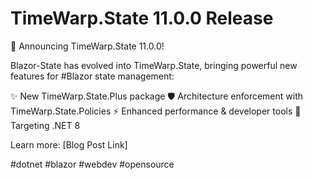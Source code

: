 # TimeWarp.State 11.0.0 Release

🚀 Announcing TimeWarp.State 11.0.0!

Blazor-State has evolved into TimeWarp.State, bringing powerful new features for #Blazor state management:

✨ New TimeWarp.State.Plus package
🛡️ Architecture enforcement with TimeWarp.State.Policies
⚡ Enhanced performance & developer tools
🎯 Targeting .NET 8

Learn more: [Blog Post Link]

#dotnet #blazor #webdev #opensource
